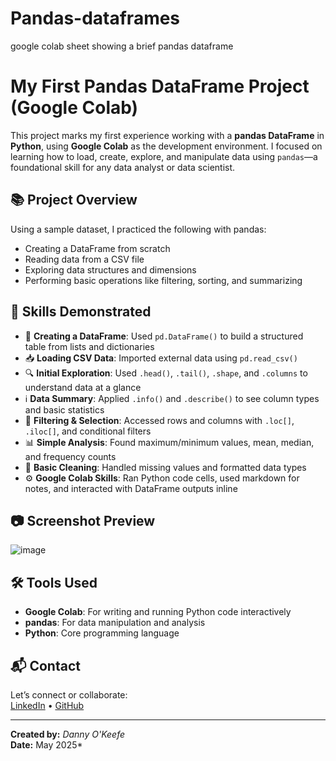 # Pandas-dataframes
google colab sheet showing a brief pandas dataframe
# My First Pandas DataFrame Project (Google Colab)

This project marks my first experience working with a **pandas DataFrame** in **Python**, using **Google Colab** as the development environment. I focused on learning how to load, create, explore, and manipulate data using `pandas`—a foundational skill for any data analyst or data scientist.

## 📚 Project Overview

Using a sample dataset, I practiced the following with pandas:

- Creating a DataFrame from scratch
- Reading data from a CSV file
- Exploring data structures and dimensions
- Performing basic operations like filtering, sorting, and summarizing

## 🧠 Skills Demonstrated

- 📄 **Creating a DataFrame**: Used `pd.DataFrame()` to build a structured table from lists and dictionaries
- 📥 **Loading CSV Data**: Imported external data using `pd.read_csv()`
- 🔍 **Initial Exploration**: Used `.head()`, `.tail()`, `.shape`, and `.columns` to understand data at a glance
- ℹ️ **Data Summary**: Applied `.info()` and `.describe()` to see column types and basic statistics
- 🔄 **Filtering & Selection**: Accessed rows and columns with `.loc[]`, `.iloc[]`, and conditional filters
- 📊 **Simple Analysis**: Found maximum/minimum values, mean, median, and frequency counts
- 🧹 **Basic Cleaning**: Handled missing values and formatted data types
- ⚙️ **Google Colab Skills**: Ran Python code cells, used markdown for notes, and interacted with DataFrame outputs inline

## 📷 Screenshot Preview

![image](https://github.com/user-attachments/assets/c83250e9-daf5-4b5f-af26-48e80bb801a0)

## 🛠 Tools Used

- **Google Colab**: For writing and running Python code interactively
- **pandas**: For data manipulation and analysis
- **Python**: Core programming language

## 📬 Contact

Let’s connect or collaborate:  
[LinkedIn](https://linkedin.com/in/dannyokeefedatatechnician) • [GitHub](https://github.com/dannyokeefe)

---
**Created by:** *Danny O'Keefe*  
**Date:** May 2025*  
